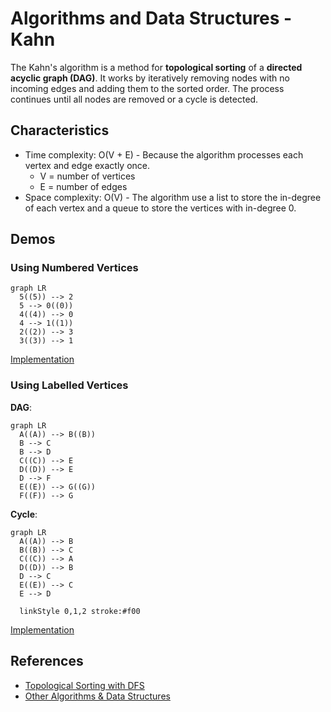 # Algorithms and Data Structures - Kahn

The Kahn's algorithm is a method for **topological sorting** of a **directed acyclic graph (DAG)**. It works by iteratively removing nodes with no incoming edges and adding them to the sorted order. The process continues until all nodes are removed or a cycle is detected.


## Characteristics
- Time complexity: O(V + E) - Because the algorithm processes each vertex and edge exactly once.
  - V = number of vertices
  - E = number of edges
- Space complexity: O(V) - The algorithm use a list to store the in-degree of each vertex and a queue to store the vertices with in-degree 0.



## Demos

### Using Numbered Vertices

```mermaid
graph LR
  5((5)) --> 2
  5 --> 0((0))
  4((4)) --> 0
  4 --> 1((1))
  2((2)) --> 3
  3((3)) --> 1
```

[Implementation](./src/01-kahn-using-numbered-vertices.py)


### Using Labelled Vertices

**DAG**:
```mermaid
graph LR
  A((A)) --> B((B))
  B --> C
  B --> D
  C((C)) --> E
  D((D)) --> E
  D --> F
  E((E)) --> G((G))
  F((F)) --> G
```
**Cycle**:
```mermaid
graph LR
  A((A)) --> B
  B((B)) --> C
  C((C)) --> A
  D((D)) --> B
  D --> C
  E((E)) --> C
  E --> D

  linkStyle 0,1,2 stroke:#f00
```

[Implementation](./src/02-kahn-using-labelled-vertices.py)



## References
- [Topological Sorting with DFS](https://github.com/NelsonBN/algorithms-data-structures-topological-sorting-dfs)
- [Other Algorithms & Data Structures](https://github.com/NelsonBN/algorithms-data-structures)
